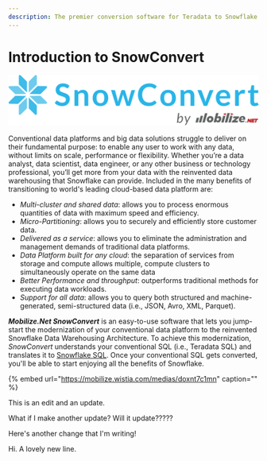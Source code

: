 ```yaml
---
description: The premier conversion software for Teradata to Snowflake.
---
```


# Introduction to SnowConvert

![](.gitbook/assets/snowconvert-logo-3x.png)

Conventional data platforms and big data solutions struggle to deliver on their fundamental purpose: to enable any user to work with any data, without limits on scale, performance or flexibility. Whether you’re a data analyst, data scientist, data engineer, or any other business or technology professional, you’ll get more from your data with the reinvented data warehousing that Snowflake can provide. Included in the many benefits of transitioning to world's leading cloud-based data platform are: 

* _Multi-cluster and shared data_: allows you to process enormous quantities of data with maximum speed and efficiency.
* _Micro-Partitioning_: allows you to securely and efficiently store customer data.
* _Delivered as a service_: allows you to eliminate the administration and management demands of traditional data platforms.
* _Data Platform built for any cloud_: the separation of services from storage and compute allows multiple, compute clusters to simultaneously operate on the same data
* _Better Performance and throughput_: outperforms traditional methods for executing data workloads.
* _Support for all data_: allows you to query both structured and machine-generated, semi-structured data \(i.e., JSON, Avro, XML, Parquet\).

_**Mobilize.Net SnowConvert**_ is an easy-to-use software that lets you jump-start the modernization of your conventional data platform to the reinvented Snowflake Data Warehousing Architecture. To achieve this modernization, _SnowConvert_ understands your conventional SQL \(i.e., Teradata SQL\) and translates it to [Snowflake SQL](https://docs.snowflake.net/manuals/sql-reference-commands.html). Once your conventional SQL gets converted, you'll be able to start enjoying all the benefits of Snowflake.

{% embed url="https://mobilize.wistia.com/medias/doxnt7c1mn" caption="" %}

This is an edit and an update.

What if I make another update? Will it update?????

Here's another change that I'm writing!

Hi. A lovely new line.

